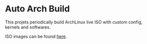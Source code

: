 # Auto Arch Build

This projets periodically build ArchLinux live ISO with custom config, kernels and softwares.

ISO images can be found [here](https://github.com/eliottlv/auto_arch/actions/workflows/build-iso.yml).
